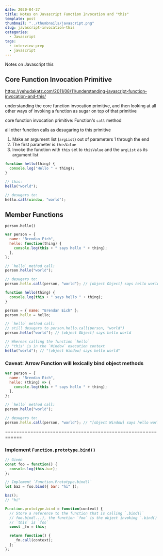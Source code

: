 ```yaml
---
date: 2020-04-27
title: Notes on Javascript Function Invocation and "this"
template: post
thumbnail: "../thumbnails/javascript.png"
slug: javascript-invocation-this
categories:
  - Javascript
tags:
  - interview-prep
  - javascript
---
```


Notes on Javascript this

## Core Function Invocation Primitive

https://yehudakatz.com/2011/08/11/understanding-javascript-function-invocation-and-this/

understanding the core function invocation primitive, and then looking at all other ways of invoking a function as sugar on top of that primitive

core function invocation primitive: Function's `call` method

all other function calls as desugaring to this primitive

1. Make an argument list (`argList`) out of parameters 1 through the end
2. The first parameter is `thisValue`
3. Invoke the function with `this` set to `thisValue` and the `argList` as its argument list

```javascript
function hello(thing) {
  console.log("Hello " + thing);
}

// this:
hello("world");

// desugars to:
hello.call(window, "world");
```

## Member Functions

`person.hello()`

```javascript
var person = {
  name: "Brendan Eich",
  hello: function(thing) {
    console.log(this + " says hello " + thing);
  },
};

// `hello` method call:
person.hello("world");

// desugars to:
person.hello.call(person, "world"); // [object Object] says hello world
```

```javascript
function hello(thing) {
  console.log(this + " says hello " + thing);
}

person = { name: "Brendan Eich" };
person.hello = hello;

// `hello` method call:
// still desugars to person.hello.call(person, "world")
person.hello("world"); // [object Object] says hello world

// Whereas calling the function `hello`
// "this" is in the `Window` execution context
hello("world"); // "[object Window] says hello world"
```

### Caveat: Arrow Function will lexically bind object methods

```javascript
var person = {
  name: "Brendan Eich",
  hello: (thing) => {
    console.log(this + " says hello " + thing);
  },
};

// `hello` method call:
person.hello("world");

// desugars to:
person.hello.call(person, "world"); // "[object Window] says hello world"
```

============================================================

### Implement `Function.prototype.bind()`

```javascript
// Given
const foo = function() {
  console.log(this.bar);
};

// Implement `Function.Prototype.bind()`
let baz = foo.bind({ bar: "hi" });

baz();
// "hi"
```

```javascript
Function.prototype.bind = function(context) {
  // Store a reference to the function that is calling `.bind()`
  // foo.bind(...), the function `foo` is the object invoking `.bind()`
  // `this` is `foo`
  const _fn = this;

  return function() {
    _fn.call(context);
  };
};
```
